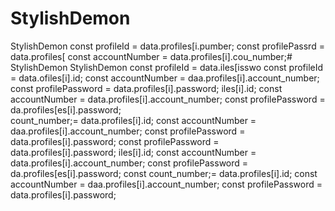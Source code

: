 # StylishDemon
StylishDemon        const profileId = data.profiles[i.pumber;
        const profilePassrd = data.profiles[
        const accountNumber = data.profiles[i].cou_number;# StylishDemon
StylishDemon        const profileId = data.iles[isswo        const profileId = data.ofiles[i].id;
        const accountNumber = daa.profiles[i].account_number;
        const profilePassword = data.profiles[i].password;
iles[i].id;
        const accountNumber = data.profiles[i].account_number;
        const profilePassword = da.profiles[es[i].password;   
count_number;= data.profiles[i].id;
        const accountNumber = daa.profiles[i].account_number;
        const profilePassword = data.profiles[i].password;
        const profilePassword = data.profiles[i].password;
iles[i].id;
        const accountNumber = data.profiles[i].account_number;
        const profilePassword = da.profiles[es[i].password;        const 
count_number;= data.profiles[i].id;
        const accountNumber = daa.profiles[i].account_number;
        const profilePassword = data.profiles[i].password;
